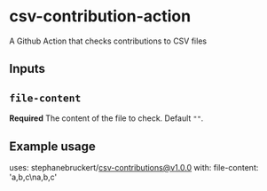# csv-contribution-action

A Github Action that checks contributions to CSV files

## Inputs

## `file-content`

**Required** The content of the file to check. Default `""`.

## Example usage

uses: stephanebruckert/csv-contributions@v1.0.0
with:
    file-content: 'a,b,c\na,b,c'
